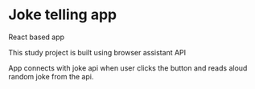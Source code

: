 # Joke telling app

React based app

This study project is built using browser assistant API

App connects with joke api when user clicks the button and reads aloud random joke from the api.

